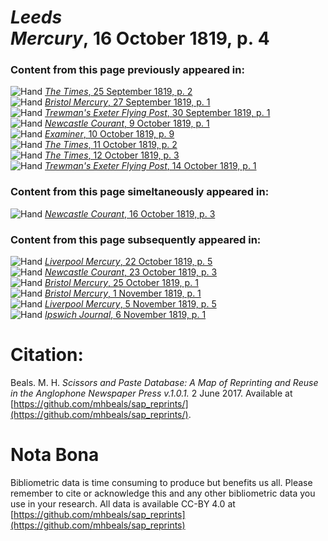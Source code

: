 # *Leeds Mercury*, 16 October 1819, p. 4  
  
### Content from this page previously appeared in:  
![Hand](http://scissorsandpaste.net/wp-content/uploads/2017/06/smallhandpointer.png) [*The Times*, 25 September 1819, p. 2](https://mhbeals.github.io/sap_html/The-Times/The-Times-25-September-1819-p-2)  
![Hand](http://scissorsandpaste.net/wp-content/uploads/2017/06/smallhandpointer.png) [*Bristol Mercury*, 27 September 1819, p. 1](https://mhbeals.github.io/sap_html/Bristol-Mercury/Bristol-Mercury-27-September-1819-p-1)  
![Hand](http://scissorsandpaste.net/wp-content/uploads/2017/06/smallhandpointer.png) [*Trewman's Exeter Flying Post*, 30 September 1819, p. 1](https://mhbeals.github.io/sap_html/Trewman's-Exeter-Flying-Post/Trewman's-Exeter-Flying-Post-30-September-1819-p-1)  
![Hand](http://scissorsandpaste.net/wp-content/uploads/2017/06/smallhandpointer.png) [*Newcastle Courant*, 9 October 1819, p. 1](https://mhbeals.github.io/sap_html/Newcastle-Courant/Newcastle-Courant-9-October-1819-p-1)  
![Hand](http://scissorsandpaste.net/wp-content/uploads/2017/06/smallhandpointer.png) [*Examiner*, 10 October 1819, p. 9](https://mhbeals.github.io/sap_html/Examiner/Examiner-10-October-1819-p-9)  
![Hand](http://scissorsandpaste.net/wp-content/uploads/2017/06/smallhandpointer.png) [*The Times*, 11 October 1819, p. 2](https://mhbeals.github.io/sap_html/The-Times/The-Times-11-October-1819-p-2)  
![Hand](http://scissorsandpaste.net/wp-content/uploads/2017/06/smallhandpointer.png) [*The Times*, 12 October 1819, p. 3](https://mhbeals.github.io/sap_html/The-Times/The-Times-12-October-1819-p-3)  
![Hand](http://scissorsandpaste.net/wp-content/uploads/2017/06/smallhandpointer.png) [*Trewman's Exeter Flying Post*, 14 October 1819, p. 1](https://mhbeals.github.io/sap_html/Trewman's-Exeter-Flying-Post/Trewman's-Exeter-Flying-Post-14-October-1819-p-1)  
  
### Content from this page simeltaneously appeared in:  
![Hand](http://scissorsandpaste.net/wp-content/uploads/2017/06/smallhandpointer.png) [*Newcastle Courant*, 16 October 1819, p. 3](https://mhbeals.github.io/sap_html/Newcastle-Courant/Newcastle-Courant-16-October-1819-p-3)  
  
### Content from this page subsequently appeared in:  
![Hand](http://scissorsandpaste.net/wp-content/uploads/2017/06/smallhandpointer.png) [*Liverpool Mercury*, 22 October 1819, p. 5](https://mhbeals.github.io/sap_html/Liverpool-Mercury/Liverpool-Mercury-22-October-1819-p-5)  
![Hand](http://scissorsandpaste.net/wp-content/uploads/2017/06/smallhandpointer.png) [*Newcastle Courant*, 23 October 1819, p. 3](https://mhbeals.github.io/sap_html/Newcastle-Courant/Newcastle-Courant-23-October-1819-p-3)  
![Hand](http://scissorsandpaste.net/wp-content/uploads/2017/06/smallhandpointer.png) [*Bristol Mercury*, 25 October 1819, p. 1](https://mhbeals.github.io/sap_html/Bristol-Mercury/Bristol-Mercury-25-October-1819-p-1)  
![Hand](http://scissorsandpaste.net/wp-content/uploads/2017/06/smallhandpointer.png) [*Bristol Mercury*, 1 November 1819, p. 1](https://mhbeals.github.io/sap_html/Bristol-Mercury/Bristol-Mercury-1-November-1819-p-1)  
![Hand](http://scissorsandpaste.net/wp-content/uploads/2017/06/smallhandpointer.png) [*Liverpool Mercury*, 5 November 1819, p. 5](https://mhbeals.github.io/sap_html/Liverpool-Mercury/Liverpool-Mercury-5-November-1819-p-5)  
![Hand](http://scissorsandpaste.net/wp-content/uploads/2017/06/smallhandpointer.png) [*Ipswich Journal*, 6 November 1819, p. 1](https://mhbeals.github.io/sap_html/Ipswich-Journal/Ipswich-Journal-6-November-1819-p-1)  


# Citation: 

Beals. M. H. *Scissors and Paste Database: A Map of Reprinting and Reuse in the Anglophone Newspaper Press v.1.0.1.* 2 June 2017. Available at [https://github.com/mhbeals/sap_reprints/](https://github.com/mhbeals/sap_reprints/). 

# Nota Bona

Bibliometric data is time consuming to produce but benefits us all. Please remember to cite or acknowledge this and any other bibliometric data you use in your research. All data is available CC-BY 4.0 at [https://github.com/mhbeals/sap_reprints](https://github.com/mhbeals/sap_reprints)